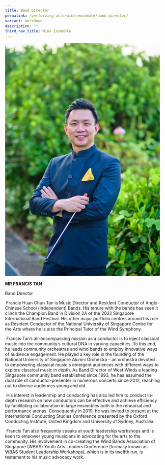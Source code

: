 ```yaml
---
title: Band Director
permalink: /performing-arts/wind-ensemble/band-director/
variant: markdown
description: ""
third_nav_title: Wind Ensemble
---
```

![](/images/6__Francis__Band_Director_s_Profile_.jpeg)

<p></p><p></p><p><strong>MR FRANCIS TAN</strong></p><p>Band Director</p><p><strong>&nbsp;</strong>Francis Huan Chun Tan is Music Director and Resident Conductor of Anglo-Chinese School (independent) Bands. His tenure with the bands has seen it clinch the Champion Band in Division 2A of the 2022 Singapore International Band Festival. His other major portfolio centres around his role as Resident Conductor of the National University of Singapore Centre for the Arts where he is also the Principal Tutor of the Wind Symphony.</p><p>&nbsp;Francis Tan’s all-encompassing mission as a conductor is to inject classical music into the community’s cultural DNA in varying capacities. To this end, he leads community orchestras and wind bands to employ innovative ways of audience engagement. He played a key role in the founding of the National University of Singapore Alumni Orchestra – an orchestra devoted to empowering classical music's emergent audiences with different ways to explore classical music in depth. As Band Director of West Winds a leading Singapore community band established since 1993, he has assumed the dual role of conductor-presenter in numerous concerts since 2012, reaching out to diverse audiences young and old.</p><p>&nbsp;His interest in leadership and conducting has also led him to conduct in-depth research on how conductors can be effective and achieve efficiency by facilitating collaboration in large ensembles both in the rehearsal and performance arenas. Consequently in 2019, he was invited to present at the International Conducting Studies Conference presented by the Oxford Conducting Institute, United Kingdom and University of Sydney, Australia.</p><p>&nbsp;Francis Tan also frequently speaks at youth leadership workshops and is keen to empower young musicians in advocating for the arts to the community. His involvement in co-creating the Wind Bands Association of Singapore (WBAS) Youth Arts Leaders Conference (formally known as WBAS Student Leadership Workshops), which is in its twelfth run, is testament to his music advocacy work.</p>